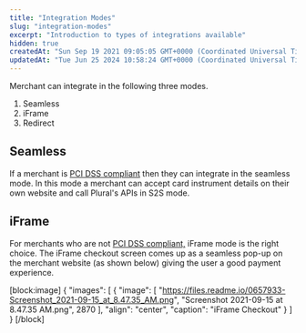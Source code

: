```yaml
---
title: "Integration Modes"
slug: "integration-modes"
excerpt: "Introduction to types of integrations available"
hidden: true
createdAt: "Sun Sep 19 2021 09:05:05 GMT+0000 (Coordinated Universal Time)"
updatedAt: "Tue Jun 25 2024 10:58:24 GMT+0000 (Coordinated Universal Time)"
---
```

Merchant can integrate in the following three modes.

1. Seamless
2. iFrame
3. Redirect

## Seamless

If a merchant is [PCI DSS compliant](https://www.pcisecuritystandards.org/pci_security/maintaining_payment_security) then they can integrate in the seamless mode. In this mode a merchant can accept card instrument details on their own website and call Plural's APIs in S2S mode.

## iFrame

For merchants who are not [PCI DSS compliant,](https://www.pcisecuritystandards.org/pci_security/maintaining_payment_security) iFrame mode is the right choice. The iFrame checkout screen comes up as a seamless pop-up on the merchant website (as shown below) giving the user a good payment experience.

[block:image]
{
  "images": [
    {
      "image": [
        "https://files.readme.io/0657933-Screenshot_2021-09-15_at_8.47.35_AM.png",
        "Screenshot 2021-09-15 at 8.47.35 AM.png",
        2870
      ],
      "align": "center",
      "caption": "iFrame Checkout"
    }
  ]
}
[/block]
